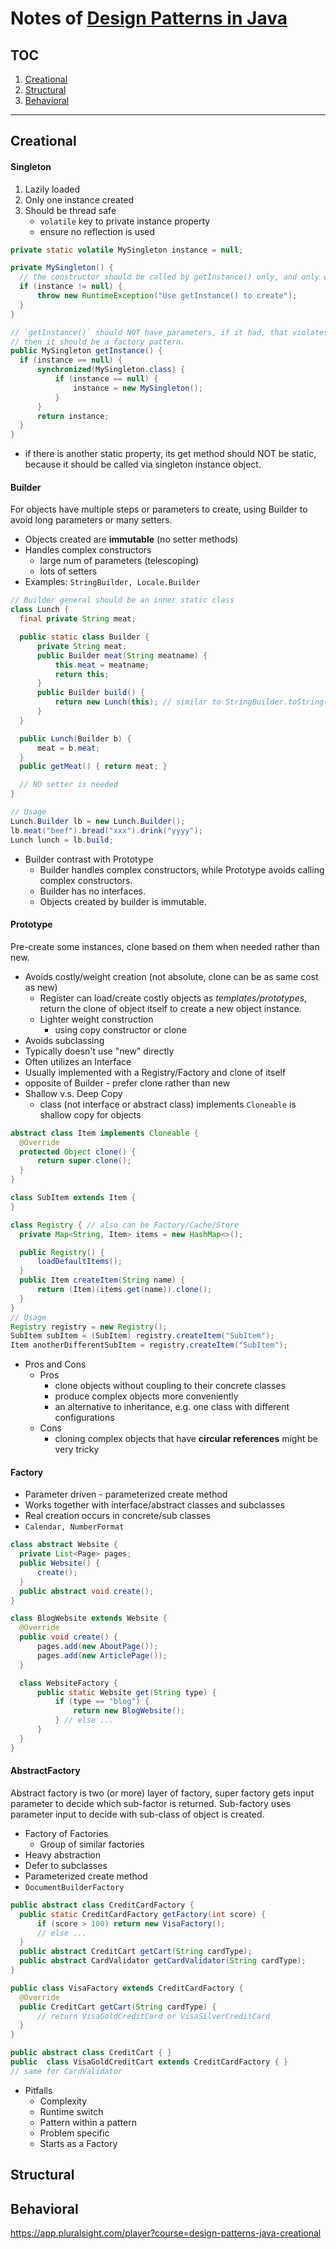 # Notes of [Design Patterns in Java](https://app.pluralsight.com/paths/skills/design-patterns-in-java)

## TOC
1. [Creational](#creational)
2. [Structural](#structural)
3. [Behavioral](#behavioral)

----

## Creational

#### Singleton
  1. Lazily loaded
  2. Only one instance created
  3. Should be thread safe
      * `volatile` key to private instance property
      * ensure no reflection is used 
  ```Java
  private static volatile MySingleton instance = null;

  private MySingleton() {
    // the constructor should be called by getInstance() only, and only once
    if (instance != null) {
        throw new RuntimeException("Use getInstance() to create");
    }
  }

  // `getInstance()` should NOT have parameters, if it had, that violates singleton principles, 
  // then it should be a factory pattern.
  public MySingleton getInstance() {
    if (instance == null) {
        synchronized(MySingleton.class) {
            if (instance == null) {
                instance = new MySingleton();
            }
        }
        return instance;
    }
  }
  ```
  * if there is another static property, its get method should NOT be static, because it should be called via singleton instance object.

#### Builder
For objects have multiple steps or parameters to create, using Builder to avoid long parameters or many setters.
  * Objects created are **immutable** (no setter methods)
  * Handles complex constructors
    * large num of parameters (telescoping) 
    * lots of setters
  * Examples: `StringBuilder, Locale.Builder`

  ```Java
  // Builder general should be an inner static class
  class Lunch {
    final private String meat;

    public static class Builder {
        private String meat;
        public Builder meat(String meatname) {
            this.meat = meatname;
            return this;
        }
        public Builder build() {
            return new Lunch(this); // similar to StringBuilder.toString()
        }
    }

    public Lunch(Builder b) {
        meat = b.meat;
    }
    public getMeat() { return meat; }

    // NO setter is needed 
  }

  // Usage
  Lunch.Builder lb = new Lunch.Builder();
  lb.meat("beef").bread("xxx").drink("yyyy");
  Lunch lunch = lb.build;
  ```
  * Builder contrast with Prototype
    * Builder handles complex constructors, while Prototype avoids calling complex constructors.
    * Builder has no interfaces.
    * Objects created by builder is immutable.

#### Prototype
Pre-create some instances, clone based on them when needed rather than new.
  * Avoids costly/weight creation (not absolute, clone can be as same cost as new)
    * Register can load/create costly objects as *templates/prototypes*, return the clone of object itself to create a new object instance.
    * Lighter weight construction
      * using copy constructor or clone
  * Avoids subclassing
  * Typically doesn't use "new" directly
  * Often utilizes an Interface
  * Usually implemented with a Registry/Factory and clone of itself
  * opposite of Builder - prefer clone rather than new
  * Shallow v.s. Deep Copy
    * class (not interface or abstract class) implements `Cloneable` is shallow copy for objects
  ```Java
  abstract class Item implements Cloneable {
    @Override
    protected Object clone() {
        return super.clone();
    }
  }

  class SubItem extends Item {
  }

  class Registry { // also can be Factory/Cache/Store
    private Map<String, Item> items = new HashMap<>();

    public Registry() {
        loadDefaultItems();
    }
    public Item createItem(String name) {
        return (Item)(items.get(name)).clone();
    }
  }
  // Usage
  Registry registry = new Registry();
  SubItem subItem = (SubItem) registry.createItem("SubItem");
  Item anotherDifferentSubItem = registry.createItem("SubItem");
  ```
  * Pros and Cons
    * Pros
      * clone objects without coupling to their concrete classes
      * produce complex objects more conveniently
      * an alternative to inheritance, e.g. one class with different configurations
    * Cons
      * cloning complex objects that have **circular references** might be very tricky

#### Factory
  * Parameter driven - parameterized create method
  * Works together with interface/abstract classes and subclasses
  * Real creation occurs in concrete/sub classes
  * `Calendar, NumberFormat`
  ```Java
  class abstract Website {
    private List<Page> pages;
    public Website() {
        create();
    }
    public abstract void create();
  }

  class BlogWebsite extends Website {
    @Override
    public void create() {
        pages.add(new AboutPage());
        pages.add(new ArticlePage());
    }

    class WebsiteFactory {
        public static Website get(String type) {
            if (type == "blog") {
                return new BlogWebsite();
            } // else ...
        }
    }
  }
  ```

#### AbstractFactory
Abstract factory is two (or more) layer of factory, super factory gets input parameter to decide which sub-factor is returned.
Sub-factory uses parameter input to decide with sub-class of object is created.
  * Factory of Factories
    * Group of similar factories
  * Heavy abstraction
  * Defer to subclasses
  * Parameterized create method
  * `DocumentBuilderFactory`
  ```Java
  public abstract class CreditCardFactory {
    public static CreditCardFactory getFactory(int score) {
        if (score > 100) return new VisaFactory();
        // else ...
    }
    public abstract CreditCart getCart(String cardType);
    public abstract CardValidator getCardValidator(String cardType);
  }

  public class VisaFactory extends CreditCardFactory {
    @Override
    public CreditCart getCart(String cardType) {
        // return VisaGoldCreditCard or VisaSilverCreditCard
    }
  }

  public abstract class CreditCart { }
  public  class VisaGoldCreditCart extends CreditCardFactory { }
  // same for CardValidator
  ```
  * Pitfalls
    * Complexity
    * Runtime switch
    * Pattern within a pattern
    * Problem specific
    * Starts as a Factory

## Structural













## Behavioral



















https://app.pluralsight.com/player?course=design-patterns-java-creational
